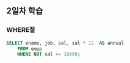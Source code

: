 ## 2일차 학습
### WHERE절

```sql
SELECT ename, job, sal, sal * 12  AS annsal
    FROM empp
    WHERE NOT sal >= 10000;
